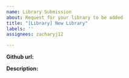 ```yaml
---
name: Library Submission
about: Request for your library to be added
title: "[Library] New Library"
labels: ''
assignees: zacharyj12

---
```


__Github url:__

__Description:__
